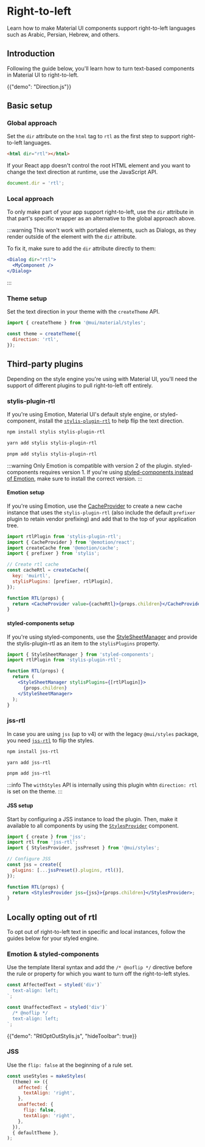 # Right-to-left

<p class="description">Learn how to make Material UI components support right-to-left languages such as Arabic, Persian, Hebrew, and others.</p>

## Introduction

Following the guide below, you'll learn how to turn text-based components in Material UI to right-to-left.

{{"demo": "Direction.js"}}

## Basic setup

### Global approach

Set the `dir` attribute on the `html` tag to `rtl` as the first step to support right-to-left languages.

```html
<html dir="rtl"></html>
```

If your React app doesn't control the root HTML element and you want to change the text direction at runtime, use the JavaScript API.

```js
document.dir = 'rtl';
```

### Local approach

To only make part of your app support right-to-left, use the `dir` attribute in that part's specific wrapper as an alternative to the global approach above.

:::warning
This won't work with portaled elements, such as Dialogs, as they render outside of the element with the `dir` attribute.

To fix it, make sure to add the `dir` attribute directly to them:

```jsx
<Dialog dir="rtl">
  <MyComponent />
</Dialog>
```

:::

### Theme setup

Set the text direction in your theme with the `createTheme` API.

```js
import { createTheme } from '@mui/material/styles';

const theme = createTheme({
  direction: 'rtl',
});
```

## Third-party plugins

Depending on the style engine you're using with Material UI, you'll need the support of different plugins to pull right-to-left off entirely.

### stylis-plugin-rtl

If you're using Emotion, Material UI's default style engine, or styled-component, install the [`stylis-plugin-rtl`](https://github.com/styled-components/stylis-plugin-rtl) to help flip the text direction.

<codeblock storageKey="package-manager">

```bash npm
npm install stylis stylis-plugin-rtl
```

```bash yarn
yarn add stylis stylis-plugin-rtl
```

```bash pnpm
pnpm add stylis stylis-plugin-rtl
```

</codeblock>

:::warning
Only Emotion is compatible with version 2 of the plugin.
styled-components requires version 1.
If you're using [styled-components instead of Emotion](/material-ui/guides/styled-components/), make sure to install the correct version.
:::

#### Emotion setup

If you're using Emotion, use the [CacheProvider](https://emotion.sh/docs/cache-provider) to create a new cache instance that uses the `stylis-plugin-rtl` (also include the default `prefixer` plugin to retain vendor prefixing) and add that to the top of your application tree.

```jsx
import rtlPlugin from 'stylis-plugin-rtl';
import { CacheProvider } from '@emotion/react';
import createCache from '@emotion/cache';
import { prefixer } from 'stylis';

// Create rtl cache
const cacheRtl = createCache({
  key: 'muirtl',
  stylisPlugins: [prefixer, rtlPlugin],
});

function RTL(props) {
  return <CacheProvider value={cacheRtl}>{props.children}</CacheProvider>;
}
```

#### styled-components setup

If you're using styled-components, use the [StyleSheetManager](https://styled-components.com/docs/api#stylesheetmanager) and provide the stylis-plugin-rtl as an item to the `stylisPlugins` property.

```jsx
import { StyleSheetManager } from 'styled-components';
import rtlPlugin from 'stylis-plugin-rtl';

function RTL(props) {
  return (
    <StyleSheetManager stylisPlugins={[rtlPlugin]}>
      {props.children}
    </StyleSheetManager>
  );
}
```

### jss-rtl

In case you are using `jss` (up to v4) or with the legacy `@mui/styles` package, you need [`jss-rtl`](https://github.com/alitaheri/jss-rtl) to flip the styles.

<codeblock storageKey="package-manager">

```bash npm
npm install jss-rtl
```

```bash yarn
yarn add jss-rtl
```

```bash pnpm
pnpm add jss-rtl
```

</codeblock>

:::info
The `withStyles` API is internally using this plugin whtn `direction: rtl` is set on the theme.
:::

#### JSS setup

Start by configuring a JSS instance to load the plugin.
Then, make it available to all components by using the [`StylesProvider`](/system/styles/api/#stylesprovider) component.

```jsx
import { create } from 'jss';
import rtl from 'jss-rtl';
import { StylesProvider, jssPreset } from '@mui/styles';

// Configure JSS
const jss = create({
  plugins: [...jssPreset().plugins, rtl()],
});

function RTL(props) {
  return <StylesProvider jss={jss}>{props.children}</StylesProvider>;
}
```

## Locally opting out of rtl

To opt out of right-to-left text in specific and local instances, follow the guides below for your styled engine.

### Emotion & styled-components

Use the template literal syntax and add the `/* @noflip */` directive before the rule or property for which you want to turn off the right-to-left styles.

```jsx
const AffectedText = styled('div')`
  text-align: left;
`;

const UnaffectedText = styled('div')`
  /* @noflip */
  text-align: left;
`;
```

{{"demo": "RtlOptOutStylis.js", "hideToolbar": true}}

### JSS

Use the `flip: false` at the beginning of a rule set.

```jsx
const useStyles = makeStyles(
  (theme) => ({
    affected: {
      textAlign: 'right',
    },
    unaffected: {
      flip: false,
      textAlign: 'right',
    },
  }),
  { defaultTheme },
);
```
